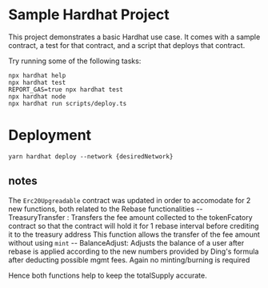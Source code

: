 # Sample Hardhat Project

This project demonstrates a basic Hardhat use case. It comes with a sample contract, a test for that contract, and a script that deploys that contract.

Try running some of the following tasks:

```shell
npx hardhat help
npx hardhat test
REPORT_GAS=true npx hardhat test
npx hardhat node
npx hardhat run scripts/deploy.ts
```

# Deployment

`yarn hardhat deploy --network {desiredNetwork}`


## notes
The `Erc20Upgreadable` contract was updated in order to accomodate for 2 new functions, both related to the
Rebase functionalities
--  TreasuryTransfer : Transfers the fee amount collected to the tokenFcatory contract so that the contract will hold it for 1 rebase interval before crediting it to the treasury address
This function allows the transfer of the fee amount without using `mint`
-- BalanceAdjust: Adjusts the balance of a user after rebase is applied according to the new numbers provided by Ding's formula after deducting possible mgmt fees. Again no minting/burning is 
required

Hence both functions help to keep the totalSupply accurate.

